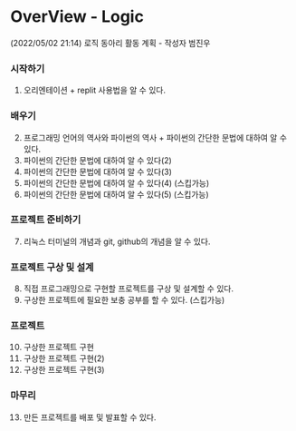 # OverView - Logic
(2022/05/02 21:14)
로직 동아리 활동 계획 - 작성자 범진우<br>

### 시작하기
1. 오리엔테이션 + replit 사용법을 알 수 있다.<br>

### 배우기
2. 프로그래밍 언어의 역사와 파이썬의 역사 + 파이썬의 간단한 문법에 대하여 알 수 있다.<br>
3. 파이썬의 간단한 문법에 대하여 알 수 있다(2)<br>
4. 파이썬의 간단한 문법에 대하여 알 수 있다(3)<br>
5. 파이썬의 간단한 문법에 대하여 알 수 있다(4) (스킵가능)<br> 
6. 파이썬의 간단한 문법에 대하여 알 수 있다(5) (스킵가능)<br> 

### 프로젝트 준비하기 
7. 리눅스 터미널의 개념과 git, github의 개념을 알 수 있다.

### 프로젝트 구상 및 설계
8. 직접 프로그래밍으로 구현할 프로젝트를 구상 및 설계할 수 있다.<br>
9. 구상한 프로젝트에 필요한 보충 공부를 할 수 있다. (스킵가능)<br>

### 프로젝트
10. 구상한 프로젝트 구현<br>
11. 구상한 프로젝트 구현(2)<br>
12. 구상한 프로젝트 구현(3)<br>

### 마무리
13. 만든 프로젝트를 배포 및 발표할 수 있다.
